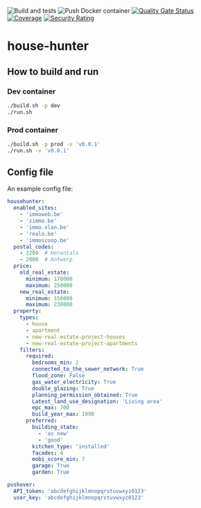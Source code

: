 ![Build and tests](https://github.com/Kevin-De-Koninck/house-hunter/workflows/Build%20and%20tests/badge.svg)
![Push Docker container](https://github.com/Kevin-De-Koninck/house-hunter/workflows/Push%20Docker%20container/badge.svg)
[![Quality Gate Status](https://sonarcloud.io/api/project_badges/measure?project=Kevin-De-Koninck_house-hunter&metric=alert_status)](https://sonarcloud.io/dashboard?id=Kevin-De-Koninck_house-hunter)
[![Coverage](https://sonarcloud.io/api/project_badges/measure?project=Kevin-De-Koninck_house-hunter&metric=coverage)](https://sonarcloud.io/dashboard?id=Kevin-De-Koninck_house-hunter)
[![Security Rating](https://sonarcloud.io/api/project_badges/measure?project=Kevin-De-Koninck_house-hunter&metric=security_rating)](https://sonarcloud.io/dashboard?id=Kevin-De-Koninck_house-hunter)

# house-hunter

## How to build and run

### Dev container

``` bash
./build.sh -p dev
./run.sh
```

### Prod container

``` bash
./build.sh -p prod -v 'v0.0.1'
./run.sh -v 'v0.0.1'
```

## Config file

An example config file:

``` yaml
househunter:
  enabled_sites:
    - 'immoweb.be'
    - 'zimmo.be'
    - 'immo.vlan.be'
    - 'realo.be'
    - 'immoscoop.be'
  postal_codes:
    - 2200  # Herentals
    - 2000  # Antwerp
  price:
    old_real_estate:
      minimum: 170000
      maximum: 250000
    new_real_estate:
      minimum: 150000
      maximum: 230000
  property:
    types:
      - house
      - apartment
      - new-real-estate-project-houses
      - new-real-estate-project-apartments
    filters:
      required:
        bedrooms_min: 2
        connected_to_the_sewer_network: True
        flood_zone: False
        gas_water_electricity: True
        double_glazing: True
        planning_permission_obtained: True
        Latest_land_use_designation: 'Living area'
        epc_max: 700
        build_year_max: 1990
      preferred:
        building_state:
          - 'as new'
          - 'good'
        kitchen_type: 'installed' 
        facades: 4
        mobi_score_min: 7
        garage: True
        garden: True

pushover:
  API_token: 'abcdefghijklmnopqrstuvwxyz0123'
  user_key: 'abcdefghijklmnopqrstuvwxyz0123'
```


